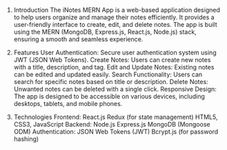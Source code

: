 1. Introduction
The iNotes MERN App is a web-based application designed to help users organize and manage their notes efficiently.
It provides a user-friendly interface to create, edit, and delete notes. The app is built using the MERN (MongoDB, Express.js, React.js, Node.js) stack, ensuring a smooth and seamless experience.

3. Features
User Authentication: Secure user authentication system using JWT (JSON Web Tokens).
Create Notes: Users can create new notes with a title, description, and tag.
Edit and Update Notes: Existing notes can be edited and updated easily.
Search Functionality: Users can search for specific notes based on title or description.
Delete Notes: Unwanted notes can be deleted with a single click.
Responsive Design: The app is designed to be accessible on various devices, including desktops, tablets, and mobile phones.

5. Technologies
Frontend:
  React.js
  Redux (for state management)
  HTML5, CSS3, JavaScript
Backend:
  Node.js
  Express.js
  MongoDB (Mongoose ODM)
Authentication:
  JSON Web Tokens (JWT)
  Bcrypt.js (for password hashing)
